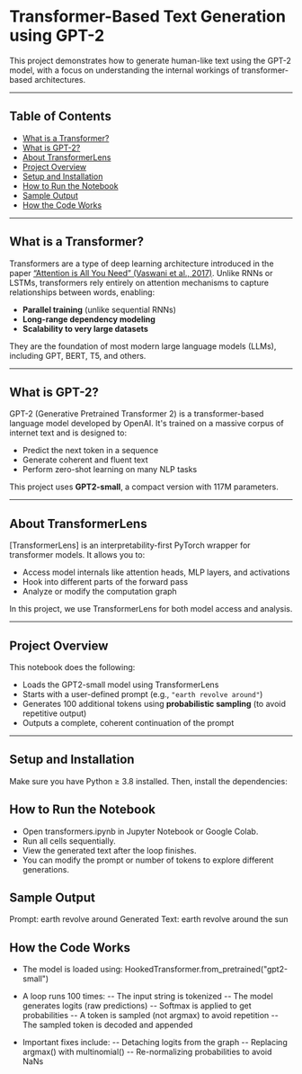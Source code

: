 # Transformer-Based Text Generation using GPT-2

This project demonstrates how to generate human-like text using the GPT-2 model, with a focus on understanding the internal workings of transformer-based architectures.

---

## Table of Contents

- [What is a Transformer?](#what-is-a-transformer)
- [What is GPT-2?](#what-is-gpt-2)
- [About TransformerLens](#about-transformerlens)
- [Project Overview](#project-overview)
- [Setup and Installation](#setup-and-installation)
- [How to Run the Notebook](#how-to-run-the-notebook)
- [Sample Output](#sample-output)
- [How the Code Works](#how-the-code-works)

---

## What is a Transformer?

Transformers are a type of deep learning architecture introduced in the paper [“Attention is All You Need” (Vaswani et al., 2017)](https://arxiv.org/abs/1706.03762). Unlike RNNs or LSTMs, transformers rely entirely on attention mechanisms to capture relationships between words, enabling:

- **Parallel training** (unlike sequential RNNs)
- **Long-range dependency modeling**
- **Scalability to very large datasets**

They are the foundation of most modern large language models (LLMs), including GPT, BERT, T5, and others.

---

## What is GPT-2?

GPT-2 (Generative Pretrained Transformer 2) is a transformer-based language model developed by OpenAI. It's trained on a massive corpus of internet text and is designed to:

- Predict the next token in a sequence
- Generate coherent and fluent text
- Perform zero-shot learning on many NLP tasks

This project uses **GPT2-small**, a compact version with 117M parameters.

---

## About TransformerLens

[TransformerLens] is an interpretability-first PyTorch wrapper for transformer models. It allows you to:

- Access model internals like attention heads, MLP layers, and activations
- Hook into different parts of the forward pass
- Analyze or modify the computation graph

In this project, we use TransformerLens for both model access and analysis.

---

## Project Overview

This notebook does the following:

- Loads the GPT2-small model using TransformerLens
- Starts with a user-defined prompt (e.g., `"earth revolve around"`)
- Generates 100 additional tokens using **probabilistic sampling** (to avoid repetitive output)
- Outputs a complete, coherent continuation of the prompt

---

## Setup and Installation

Make sure you have Python ≥ 3.8 installed. Then, install the dependencies:


## How to Run the Notebook
- Open transformers.ipynb in Jupyter Notebook or Google Colab.
- Run all cells sequentially.
- View the generated text after the loop finishes.
- You can modify the prompt or number of tokens to explore different generations.

## Sample Output
Prompt: earth revolve around
Generated Text:
earth revolve around the sun

## How the Code Works
- The model is loaded using:
                          HookedTransformer.from_pretrained("gpt2-small")
- A loop runs 100 times:
 -- The input string is tokenized
 -- The model generates logits (raw predictions)
 -- Softmax is applied to get probabilities
 -- A token is sampled (not argmax) to avoid repetition
 -- The sampled token is decoded and appended
   
- Important fixes include:
 -- Detaching logits from the graph
 -- Replacing argmax() with multinomial()
 -- Re-normalizing probabilities to avoid NaNs

